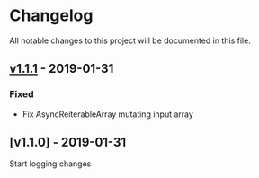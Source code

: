 # Changelog
All notable changes to this project will be documented in this file.

<a name="v1.1.1"></a>
## [v1.1.1](https://github.com/rubensworks/asyncreiterable.js/compare/v1.1.0...v1.1.1) - 2019-01-31

### Fixed
* Fix AsyncReiterableArray mutating input array

<a name="v1.1.0"></a>
## [v1.1.0] - 2019-01-31

Start logging changes
